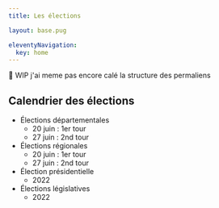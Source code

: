 ```yaml
---
title: Les élections

layout: base.pug

eleventyNavigation:
  key: home
---
```


<div class="alert alert-danger" role="alert">
🚨 WIP j'ai meme pas encore calé la structure des permaliens
</div>


## Calendrier des élections

- Élections départementales
  - 20 juin : 1er tour
  - 27 juin : 2nd tour
- Élections régionales
  - 20 juin : 1er tour
  - 27 juin : 2nd tour
- Élection présidentielle
  - 2022
- Élections législatives
  - 2022

